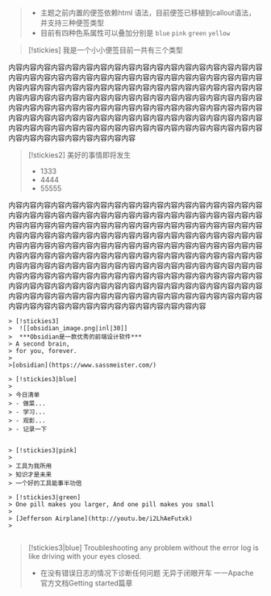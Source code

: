 > - 主题之前内置的便签依赖html 语法，目前便签已移植到callout语法，并支持三种便签类型
> - 目前有四种色系属性可以叠加分别是 `blue`   `pink`  `green`  `yellow`

> [!stickies] 
> 我是一个小小便签目前一共有三个类型

内容内容内容内容内容内容内容内容内容内容内容内容内容内容内容内容内容内容内容内容内容内容内容内容内容内容内容内容内容内容内容内容内容内容内容内容内容内容内容内容内容内容内容内容内容内容内容内容内容内容内容内容内容内容内容内容内容内容内容内容内容内容内容内容内容内容内容内容内容内容内容内容内容内容内容内容内容内容内容内容内容内容内容内容内容内容内容内容内容内容内容内容内容内容内容内容内容内容内容内容内容内容内容内容内容内容内容内容内容内容内容内容内容内容内容内容内容内容内容内容内容内容内容内容内容内容内容内容内容内容内容内容内容内容内容

> [!stickies2] 
> 美好的事情即将发生
> - 1333
> - 4444
> - 55555

内容内容内容内容内容内容内容内容内容内容内容内容内容内容内容内容内容内容内容内容内容内容内容内容内容内容内容内容内容内容内容内容内容内容内容内容内容内容内容内容内容内容内容内容内容内容内容内容内容内容内容内容内容内容内容内容内容内容内容内容内容内容内容内容内容内容内容内容内容内容内容内容内容内容内容内容内容内容内容内容内容内容内容内容内容内容内容内容内容内容内容内容内容内容内容内容内容内容内容内容内容内容内容内容内容内容内容内容内容内容内容内容内容内容内容内容内容内容内容内容内容内容内容内容内容内容内容内容内容内容内容内容内容内容内容内容内容内容内容内容内容内容内容内容内容内容内容内容内容内容内容内容内容内容内容内容内容内容内容内容内容内容内容内容内容内容内容内容内容内容内容内容内容内容内容内容内容内容内容内容内容内容内容内容内容内容内容内容内容内容内容内容内容内容

```ad-flex
> [!stickies3] 
>  ![[obsidian_image.png|inl|30]]
>  ***Obsidian是一款优秀的前端设计软件***
> A second brain,
> for you, forever.
> 
>[obsidian](https://www.sassmeister.com/)

> [!stickies3|blue] 
> 
> 今日清单
> - 做菜...
> - 学习...
> - 观影...
> - 记录一下


> [!stickies3|pink] 
> 
> 工具为我所用
> 知识才是未来
> 一个好的工具能事半功倍

> [!stickies3|green]
> One pill makes you larger, And one pill makes you small
> 
> [Jefferson Airplane](http://youtu.be/i2LhAeFutxk)
> 


```

> [!stickies3|blue] 
>  Troubleshooting any problem without
the error log is like driving with
your eyes closed.
>- 在没有错误日志的情况下诊断任何问题
无异于闭眼开车
>一一Apache 官方文档Getting started篇章


